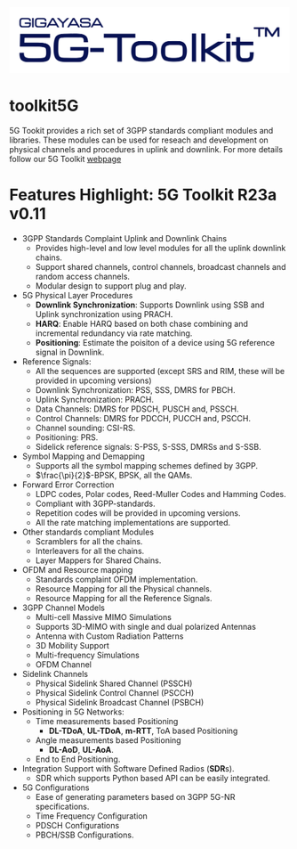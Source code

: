 ![toolkit5G-logo](./logo/5GToolkitLogoTM.svg) 

# toolkit5G

5G Tookit provides a rich set of 3GPP standards compliant modules and libraries. 
These modules can be used for reseach and development on physical channels and procedures in uplink and downlink.
For more details follow our 5G Toolkit [webpage](https://gigayasawireless.github.io/toolkit5G/)


# Features Highlight: 5G Toolkit R23a v0.11

* 3GPP Standards Complaint Uplink and Downlink Chains
  * Provides high-level and low level modules for all the uplink downlink chains.
  * Support shared channels, control channels, broadcast channels and random access channels.
  * Modular design to support plug and play.
* 5G Physical Layer Procedures
  * **Downlink Synchronization**: Supports Downlink using SSB and Uplink synchronization using PRACH.
  * **HARQ**: Enable HARQ based on both chase combining and incremental redundancy via rate matching.
  * **Positioning**: Estimate the poisiton of a device using 5G reference signal in Downlink.
* Reference Signals:
  * All the sequences are supported (except SRS and RIM, these will be provided in upcoming versions)
  * Downlink Synchronization: PSS, SSS, DMRS for PBCH.
  * Uplink Synchronization: PRACH.
  * Data Channels: DMRS for PDSCH, PUSCH and, PSSCH.
  * Control Channels: DMRS for PDCCH, PUCCH and, PSCCH.
  * Channel sounding: CSI-RS.
  * Positioning: PRS.
  * Sidelick reference signals: S-PSS, S-SSS, DMRSs and S-SSB.
* Symbol Mapping and Demapping
  * Supports all the symbol mapping schemes defined by 3GPP.
  * $\frac{\pi}{2}$-BPSK, BPSK, all the QAMs.
* Forward Error Correction
  * LDPC codes, Polar codes, Reed-Muller Codes and Hamming Codes.
  * Compliant with 3GPP-standards.
  * Repetition codes will be provided in upcoming versions.
  * All the rate matching implementations are supported.
* Other standards compliant Modules
  * Scramblers for all the chains.
  * Interleavers for all the chains.
  * Layer Mappers for Shared Chains.
* OFDM and Resource mapping
  * Standards complaint OFDM implementation.
  * Resource Mapping for all the Physical channels.
  * Resource Mapping for all the Reference Signals.
* 3GPP Channel Models
  * Multi-cell Massive MIMO Simulations
  * Supports 3D-MIMO with single and dual polarized Antennas
  * Antenna with Custom Radiation Patterns
  * 3D Mobility Support
  * Multi-frequency Simulations
  * OFDM Channel
* Sidelink Channels
  * Physical Sidelink Shared Channel (PSSCH)
  * Physical Sidelink Control Channel (PSCCH)
  * Physical Sidelink Broadcast Channel (PSBCH)
* Positioning in 5G Networks:
  * Time measurements based Positioning
    * **DL-TDoA**, **UL-TDoA**, **m-RTT**, ToA based Positioning
  * Angle measurements based Positioning
    * **DL-AoD**, **UL-AoA**.
  * End to End Positioning.
* Integration Support with Software Defined Radios (**SDR**s).
  * SDR which supports Python based API can be easily integrated.
* 5G Configurations
  * Ease of generating parameters based on 3GPP 5G-NR specifications.
  * Time Frequency Configuration
  * PDSCH Configurations
  * PBCH/SSB Configurations.
